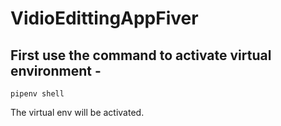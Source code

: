 # VidioEdittingAppFiver

## First use the command to activate virtual environment -
```
pipenv shell
```

The virtual env will be activated.
